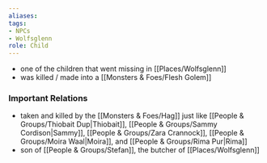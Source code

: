 ```yaml
---
aliases: 
tags: 
- NPCs
- Wolfsglenn
role: Child
---
```


* one of the children that went missing in [[Places/Wolfsglenn]]
* was killed / made into a [[Monsters & Foes/Flesh Golem]]

### Important Relations
- taken and killed by the [[Monsters & Foes/Hag]] just like [[People & Groups/Thiobait Dup|Thiobait]], [[People & Groups/Sammy Cordison|Sammy]], [[People & Groups/Zara Crannock]], [[People & Groups/Moira Waal|Moira]], and [[People & Groups/Rima Pur|Rima]]
- son of [[People & Groups/Stefan]], the butcher of [[Places/Wolfsglenn]]